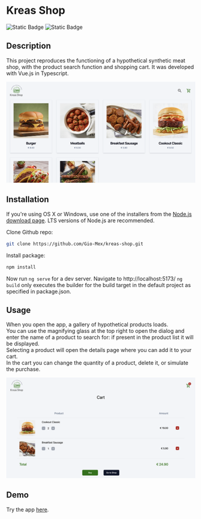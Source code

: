 # Kreas Shop
![Static Badge](https://img.shields.io/badge/TYPESCRIPT-black?style=for-the-badge&logo=typeScript)
![Static Badge](https://img.shields.io/badge/VUE.js-black?style=for-the-badge&logo=Vue.js)

## Description

This project reproduces the functioning of a hypothetical synthetic meat shop, with the product search function and shopping cart. It was developed with Vue.js in Typescript.

![Screenshot of home gallery](public/home-img.png)

## Installation

If you're using OS X or Windows, use one of the installers from the
 [Node.js download page](https://nodejs.org/en/download/). LTS versions of
  Node.js are recommended.

Clone Github repo:

```bash
git clone https://github.com/Gio-Mex/kreas-shop.git
```

Install package:

```bash
npm install
```
Now run `ng serve` for a dev server. Navigate to http://localhost:5173/
`ng build` only executes the builder for the build target in the default project
 as specified in package.json. 

## Usage 
When you open the app, a gallery of hypothetical products loads.  
You can use the magnifying glass at the top right to open the dialog and enter the name of a product to search for: if present in the product list it will be displayed.  
Selecting a product will open the details page where you can add it to your cart.  
In the cart you can change the quantity of a product, delete it, or simulate the purchase.

![Screenshot of cart](public/cart-img.png)

## Demo
Try the app [here](https://vue-kreas-shop.netlify.app).